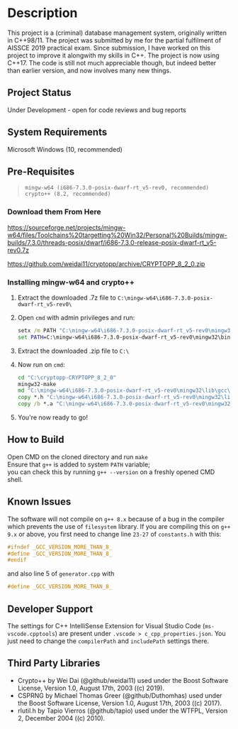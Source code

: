 # Description

This project is a (criminal) database management system, originally written in C\+\+98/11. The project was submitted by me for the partial fulfilment of AISSCE 2019 practical exam. Since submission, I have worked on this project to improve it alongwith my skills in C\+\+. The project is now using C\+\+17. The code is still not much appreciable though, but indeed better than earlier version, and now involves many new things.

## Project Status

Under Development - open for code reviews and bug reports

## System Requirements

Microsoft Windows (10, recommended)

## Pre-Requisites

>`mingw-w64 (i686-7.3.0-posix-dwarf-rt_v5-rev0, recommended)`
`crypto++ (8.2, recommended)`

### Download them From Here

<https://sourceforge.net/projects/mingw-w64/files/Toolchains%20targetting%20Win32/Personal%20Builds/mingw-builds/7.3.0/threads-posix/dwarf/i686-7.3.0-release-posix-dwarf-rt_v5-rev0.7z>

<https://github.com/weidai11/cryptopp/archive/CRYPTOPP_8_2_0.zip>

### Installing mingw-w64 and crypto\+\+

1. Extract the downloaded .7z file to `C:\mingw-w64\i686-7.3.0-posix-dwarf-rt_v5-rev0\`
2. Open `cmd` with admin privileges and run:

    ```cmd
    setx /m PATH "C:\mingw-w64\i686-7.3.0-posix-dwarf-rt_v5-rev0\mingw32\bin;%PATH%
    set PATH=C:\mingw-w64\i686-7.3.0-posix-dwarf-rt_v5-rev0\mingw32\bin;%PATH%"
    ```

3. Extract the downloaded .zip file to `C:\`
4. Now run on `cmd`:

    ```cmd
    cd "C:\cryptopp-CRYPTOPP_8_2_0"
    mingw32-make
    md "C:\mingw-w64\i686-7.3.0-posix-dwarf-rt_v5-rev0\mingw32\lib\gcc\i686-w64-mingw32\7.3.0\include\c++\cryptopp"
    copy *.h "C:\mingw-w64\i686-7.3.0-posix-dwarf-rt_v5-rev0\mingw32\lib\gcc\i686-w64-mingw32\7.3.0\include\c++\cryptopp"
    copy /b *.a "C:\mingw-w64\i686-7.3.0-posix-dwarf-rt_v5-rev0\mingw32\lib\gcc\i686-w64-mingw32\7.3.0"
    ```

5. You're now ready to go!

## How to Build

Open CMD on the cloned directory and run `make`\
Ensure that `g++` is added to system `PATH` variable;\
you can check this by running `g++ --version` on a freshly opened CMD shell.

## Known Issues

The software will not compile on `g++ 8.x` because of a bug in the compiler which prevents the use of `filesystem` library.
If you are compiling this on `g++ 9.x` or above, you first need to change line `23-27` of `constants.h` with this:

```cpp
#ifndef _GCC_VERSION_MORE_THAN_8_
#define _GCC_VERSION_MORE_THAN_8_
#endif
```

and also line 5 of `generator.cpp` with

```cpp
#define _GCC_VERSION_MORE_THAN_8_
```

## Developer Support

The settings for C++ IntelliSense Extension for Visual Studio Code (`ms-vscode.cpptools`) are present under `.vscode > c_cpp_properties.json`. You just need to change the `compilerPath` and `includePath` settings there.

## Third Party Libraries

* Crypto\+\+ by Wei Dai (@github/weidai11) used under the Boost Software License, Version 1.0, August 17th, 2003 ((c) 2019).
* CSPRNG by Michael Thomas Greer (@github/Duthomhas) used under the Boost Software License, Version 1.0, August 17th, 2003 ((c) 2017).
* rlutil.h by Tapio Vierros (@github/tapio) used under the WTFPL, Version 2, December 2004 ((c) 2010).
